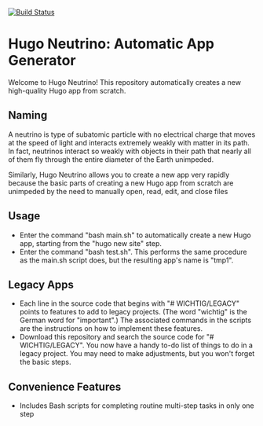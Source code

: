 [![Build Status](https://travis-ci.com/rubyonracetracks/hugo_neutrino.svg?branch=master)](https://travis-ci.com/rubyonracetracks/hugo_neutrino)

# Hugo Neutrino: Automatic App Generator

Welcome to Hugo Neutrino!  This repository automatically creates a new high-quality Hugo app from scratch.

## Naming
A neutrino is type of subatomic particle with no electrical charge that moves at the speed of light and interacts extremely weakly with matter in its path.  In fact, neutrinos interact so weakly with objects in their path that nearly all of them fly through the entire diameter of the Earth unimpeded.

Similarly, Hugo Neutrino allows you to create a new app very rapidly because the basic parts of creating a new Hugo app from scratch are unimpeded by the need to manually open, read, edit, and close files

## Usage
* Enter the command "bash main.sh" to automatically create a new Hugo app, starting from the "hugo new site" step.
* Enter the command "bash test.sh".  This performs the same procedure as the main.sh script does, but the resulting app's name is "tmp1".

## Legacy Apps
* Each line in the source code that begins with "# WICHTIG/LEGACY" points to features to add to legacy projects.  (The word "wichtig" is the German word for "important".)  The associated commands in the scripts are the instructions on how to implement these features.
* Download this repository and search the source code for "# WICHTIG/LEGACY".  You now have a handy to-do list of things to do in a legacy project.  You may need to make adjustments, but you won't forget the basic steps.

## Convenience Features
* Includes Bash scripts for completing routine multi-step tasks in only one step
